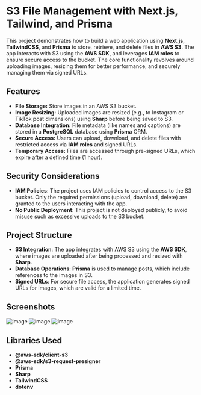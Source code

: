 # S3 File Management with Next.js, Tailwind, and Prisma

This project demonstrates how to build a web application using **Next.js**, **TailwindCSS**, and **Prisma** to store, retrieve, and delete files in **AWS S3**. The app interacts with S3 using the **AWS SDK**, and leverages **IAM roles** to ensure secure access to the bucket. The core functionality revolves around uploading images, resizing them for better performance, and securely managing them via signed URLs.

## Features

- **File Storage:** Store images in an AWS S3 bucket.
- **Image Resizing:** Uploaded images are resized (e.g., to Instagram or TikTok post dimensions) using **Sharp** before being saved to S3.
- **Database Integration:** File metadata (like names and captions) are stored in a **PostgreSQL** database using **Prisma** ORM.
- **Secure Access:** Users can upload, download, and delete files with restricted access via **IAM roles** and signed URLs.
- **Temporary Access:** Files are accessed through pre-signed URLs, which expire after a defined time (1 hour).

## Security Considerations

- **IAM Policies**: The project uses IAM policies to control access to the S3 bucket. Only the required permissions (upload, download, delete) are granted to the users interacting with the app.
- **No Public Deployment**: This project is not deployed publicly, to avoid misuse such as excessive uploads to the S3 bucket.

## Project Structure

- **S3 Integration**: The app integrates with AWS S3 using the **AWS SDK**, where images are uploaded after being processed and resized with **Sharp**.
- **Database Operations**: **Prisma** is used to manage posts, which include references to the images in S3.
- **Signed URLs**: For secure file access, the application generates signed URLs for images, which are valid for a limited time.

## Screenshots

![image](https://github.com/user-attachments/assets/0e7c1403-bd12-4c6a-833d-2ac635993f4a)
![image](https://github.com/user-attachments/assets/a72a70df-e76f-42b9-8535-954a32c895fb)
![image](https://github.com/user-attachments/assets/300ecf2e-de15-4bea-a78a-605237f600bf)



## Libraries Used

- **@aws-sdk/client-s3**
- **@aws-sdk/s3-request-presigner**
- **Prisma**
- **Sharp**
- **TailwindCSS**
- **dotenv**
